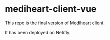 # mediheart-client-vue

This repo is the final version of Mediheart client. 

It has been deployed on Netifly.

